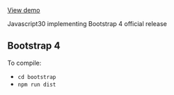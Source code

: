 [View demo](https://virtual-javascript30.herokuapp.com/index.html)

Javascript30 implementing Bootstrap 4 official release

## Bootstrap 4

To compile: 

- `cd bootstrap`
- `npm run dist`
